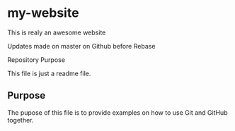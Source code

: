 # my-website

This is realy an awesome website

Updates made on master on Github before Rebase

 Repository Purpose

This file is just a readme file.

## Purpose

The pupose of this file is to provide examples
on how to use Git and GitHub together.
